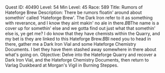 Quest ID: 40490
Level: 54
Min Level: 45
Race: 589
Title: Rumors of Hateforge Brew
Description: There be rumors floatin' around about somethin' called 'Hateforge Brew'. The Dark Iron refer to it as something with reverance, and I know they aint makin' no ale in there.$B$BThe name is a cover up for somethin' else and we gotta find out just what that somethin' else is, ye get me? I do know that they have chemists within the Quarry, and my bet is they are linked to this Hateforge Brew.$B$BI need you to head in there, gather me a Dark Iron Vial and some Hateforge Chemistry Documents. I bet they have them stashed away somewhere in there about what's going on.
Objective: Delve into the Hateforge Quarry and recover a Dark Iron Vial, and the Hateforge Chemistry Documents, then return to Varlag Duskbeard at Morgan's Vigil in Burning Steppes.
